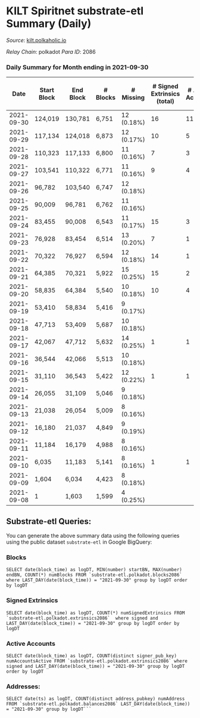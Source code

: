# KILT Spiritnet substrate-etl Summary (Daily)

_Source_: [kilt.polkaholic.io](https://kilt.polkaholic.io)

*Relay Chain*: polkadot
*Para ID*: 2086



### Daily Summary for Month ending in 2021-09-30


| Date | Start Block | End Block | # Blocks | # Missing | # Signed Extrinsics (total) | # Active Accounts | # Addresses with Balances | # Events | # Transfers | # XCM Transfers In | # XCM Transfers Out |
| ---- | ----------- | --------- | -------- | --------- | --------------------------- | ----------------- | ------------------------- | -------- | ----------- | ------------------ | ------------------- |
| 2021-09-30 | 124,019 | 130,781 | 6,751 | 12 (0.18%) | 16 | 11 |  | 23,811 | 1 ($940,959) |   |   |
| 2021-09-29 | 117,134 | 124,018 | 6,873 | 12 (0.17%) | 10 | 5 |  | 22,437 |   |   |   |
| 2021-09-28 | 110,323 | 117,133 | 6,800 | 11 (0.16%) | 7 | 3 |  | 20,823 |   |   |   |
| 2021-09-27 | 103,541 | 110,322 | 6,771 | 11 (0.16%) | 9 | 4 |  | 20,838 | 6 ($2,194,947) |   |   |
| 2021-09-26 | 96,782 | 103,540 | 6,747 | 12 (0.18%) |  |  |  | 20,652 |   |   |   |
| 2021-09-25 | 90,009 | 96,781 | 6,762 | 11 (0.16%) |  |  |  | 20,717 |   |   |   |
| 2021-09-24 | 83,455 | 90,008 | 6,543 | 11 (0.17%) | 15 | 3 |  | 20,013 | 5 ($27,722,233) |   |   |
| 2021-09-23 | 76,928 | 83,454 | 6,514 | 13 (0.20%) | 7 | 1 |  | 19,620 |   |   |   |
| 2021-09-22 | 70,322 | 76,927 | 6,594 | 12 (0.18%) | 14 | 1 |  | 20,223 |   |   |   |
| 2021-09-21 | 64,385 | 70,321 | 5,922 | 15 (0.25%) | 15 | 2 |  | 18,084 |   |   |   |
| 2021-09-20 | 58,835 | 64,384 | 5,540 | 10 (0.18%) | 10 | 4 |  | 16,651 | 2 ($2,456,072) |   |   |
| 2021-09-19 | 53,410 | 58,834 | 5,416 | 9 (0.17%) |  |  |  | 16,248 |   |   |   |
| 2021-09-18 | 47,713 | 53,409 | 5,687 | 10 (0.18%) |  |  |  | 17,061 |   |   |   |
| 2021-09-17 | 42,067 | 47,712 | 5,632 | 14 (0.25%) | 1 | 1 |  | 16,898 |   |   |   |
| 2021-09-16 | 36,544 | 42,066 | 5,513 | 10 (0.18%) |  |  |  | 16,539 |   |   |   |
| 2021-09-15 | 31,110 | 36,543 | 5,422 | 12 (0.22%) | 1 | 1 |  | 16,268 |   |   |   |
| 2021-09-14 | 26,055 | 31,109 | 5,046 | 9 (0.18%) |  |  |  | 15,138 |   |   |   |
| 2021-09-13 | 21,038 | 26,054 | 5,009 | 8 (0.16%) |  |  |  | 15,027 |   |   |   |
| 2021-09-12 | 16,180 | 21,037 | 4,849 | 9 (0.19%) |  |  |  | 14,547 |   |   |   |
| 2021-09-11 | 11,184 | 16,179 | 4,988 | 8 (0.16%) |  |  |  | 14,964 |   |   |   |
| 2021-09-10 | 6,035 | 11,183 | 5,141 | 8 (0.16%) | 1 | 1 |  | 15,424 |   |   |   |
| 2021-09-09 | 1,604 | 6,034 | 4,423 | 8 (0.18%) |  |  |  | 13,269 |   |   |   |
| 2021-09-08 | 1 | 1,603 | 1,599 | 4 (0.25%) |  |  |  | 4,797 |   |   |   |

## Substrate-etl Queries:
You can generate the above summary data using the following queries using the public dataset `substrate-etl` in Google BigQuery:


### Blocks
```
SELECT date(block_time) as logDT, MIN(number) startBN, MAX(number) endBN, COUNT(*) numBlocks FROM `substrate-etl.polkadot.blocks2086`  where LAST_DAY(date(block_time)) = "2021-09-30" group by logDT order by logDT
```


### Signed Extrinsics
```
SELECT date(block_time) as logDT, COUNT(*) numSignedExtrinsics FROM `substrate-etl.polkadot.extrinsics2086`  where signed and LAST_DAY(date(block_time)) = "2021-09-30" group by logDT order by logDT
```


### Active Accounts
```
SELECT date(block_time) as logDT, COUNT(distinct signer_pub_key) numAccountsActive FROM `substrate-etl.polkadot.extrinsics2086` where signed and LAST_DAY(date(block_time)) = "2021-09-30" group by logDT order by logDT
```


### Addresses:
```
SELECT date(ts) as logDT, COUNT(distinct address_pubkey) numAddress FROM `substrate-etl.polkadot.balances2086` LAST_DAY(date(block_time)) = "2021-09-30" group by logDT```

